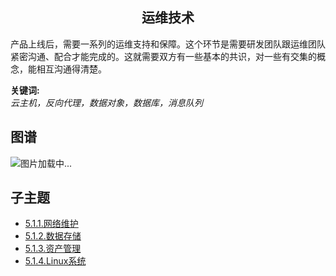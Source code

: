 <h2 align="center">运维技术</h2>
<p>
产品上线后，需要一系列的运维支持和保障。这个环节是需要研发团队跟运维团队紧密沟通、配合才能完成的。这就需要双方有一些基本的共识，对一些有交集的概念，能相互沟通得清楚。
</p>

**关键词:**<br/> 
*云主机，反向代理，数据对象，数据库，消息队列*

## 图谱
![图片加载中...](https://github.com/gonglei007/GameDevMind/blob/main/exports/5.1.运维技术.png?raw=true)

## 子主题
* [5.1.1.网络维护](https://github.com/gonglei007/GameDevMind/blob/main/mds/5.1.1.网络维护.md)
* [5.1.2.数据存储](https://github.com/gonglei007/GameDevMind/blob/main/mds/5.1.2.数据存储.md)
* [5.1.3.资产管理](https://github.com/gonglei007/GameDevMind/blob/main/mds/5.1.3.资产管理.md)
* [5.1.4.Linux系统](https://github.com/gonglei007/GameDevMind/blob/main/mds/5.1.4.Linux系统.md)
